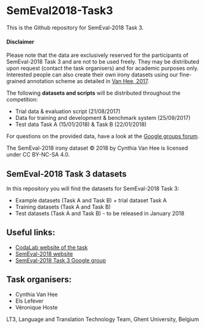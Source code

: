 # SemEval2018-Task3 #

This is the Github repository for SemEval-2018 Task 3.

#### Disclaimer ####
Please note that the data are exclusively reserved for the participants of SemEval-2018 Task 3 and are not to be used freely. They may be distributed upon request (contact the task organisers) and for academic purposes only. Interested people can also create their own irony datasets using our fine-grained annotation scheme as detailed in <a href="https://biblio.ugent.be/publication/8531569" target="_blank">Van Hee, 2017</a>.

The following **datasets and scripts** will be distributed throughout the competition:
* Trial data & evaluation script (21/08/2017)
* Data for training and development & benchmark system (25/09/2017)
* Test data Task A (15/01/2018) & Task B (22/01/2018)

For questions on the provided data, have a look at the [Google groups forum](https://groups.google.com/d/forum/semeval2018-task3).

The SemEval-2018 irony dataset © 2018 by Cynthia Van Hee is licensed under CC BY-NC-SA 4.0.


## SemEval-2018 Task 3 datasets ##

In this repository you will find the datasets for SemEval-2018 Task 3:

* Example datasets (Task A and Task B) + trial dataset Task A
* Training datasets (Task A and Task B)
* Test datasets (Task A and Task B) - to be released in January 2018

## Useful links: ##
* <a href="https://competitions.codalab.org/competitions/17468" target="_blank">CodaLab website of the task</a>
* <a href="http://alt.qcri.org/semeval2018/index.php?id=tasks" target="_blank">SemEval-2018 website</a>
* <a href="https://groups.google.com/forum/#!forum/semeval2018-task3" target="_blank">SemEval-2018 Task 3 Google group</a>


## Task organisers: ##
* Cynthia Van Hee
* Els Lefever
* Véronique Hoste

LT3, Language and Translation Technology Team, Ghent University, Belgium